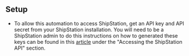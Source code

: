 ## Setup

- To allow this automation to access ShipStation, get an API key and API secret from your ShipStation installation. You will need to be a ShipStation admin to do this instructions on how to generated these keys can be found in this [article](https://help.shipstation.com/hc/en-us/articles/360025856212-ShipStation-API) under the "Accessing the ShipStation API" section.
